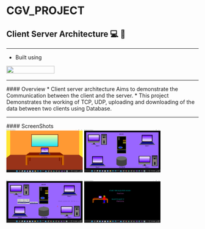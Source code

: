 # CGV_PROJECT
## Client Server Architecture :computer: :iphone:
---
* Built using 
<p>
  <img src="https://www.iconspng.com/images/primary-kcmopengl/primary-kcmopengl.jpg" width="50%" height="50%">
</p>
<hr>
#### Overview
* Client server architecture Aims to demonstrate the Communication between the client and the server. 
* This project Demonstrates the working of TCP, UDP, uploading and downloading of the data between two clients using Database.
<hr>
#### ScreenShots
<div>
  <img src="ss/im1.png" width="200">
  <img src="ss/im2.png" width="200">
 
</div>
<br>
<div>
  <img src="ss/im3.png" width="200">
  <img src="ss/im4.png" width="200">
  
</div>
